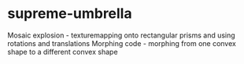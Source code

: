 # supreme-umbrella
Mosaic explosion - texturemapping onto rectangular prisms and using rotations and translations
Morphing code - morphing from one convex shape to a different convex shape
